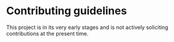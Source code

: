 # Contributing guidelines

This project is in its very early stages and is not actively soliciting
contributions at the present time.
